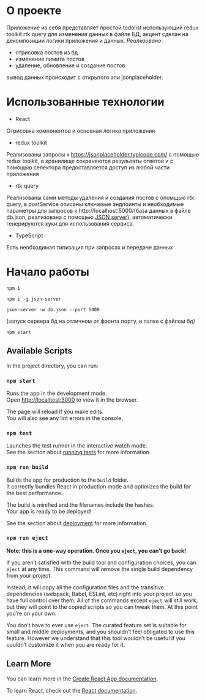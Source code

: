 # О проекте
Приложение из себя представляет простой todolist использующий redux toolkit rtk query для изменения данных в файле БД, акцент сделан на декомпозиции логики приложения и данных.
*Реализовано*: 
- отрисовка постов из бд
- изменение лимита постов
-  удаление, обновление и создание постов
  
вывод данных происходит с открытого апи jsonplaceholder.

# Использованные технологии
- React
  
Отрисовка компонентов и основная логика приложения

- redux toolkit
  
Реализованы запросы к https://jsonplaceholder.typicode.com/ с помощью redux toolkit, в хранилище сохраняются результаты ответов и с помощью селектора предоставляется доступ из любой части приложения

- rtk query
  
Реализованы сами методы удаления и создания постов с опомщью rtk query, в postService описаны ключевые эндпоинты и необходимые параметры для запросов к http://localhost:5000/(база данных в файле db.json, реализована с помощью [JSON server](https://www.npmjs.com/package/json-server/v/0.15.0)), автоматически генерируются хуки для использования сервиса.

- TypeScript
  
Есть необходимая типизация при запросах и передаче данных

# Начало работы

``` 
npm i
```

```
npm i -g json-server
```

```
json-server -w db.json --port 5000
```
(запуск сервера бд на отличном от фронта порту, в папке с файлом бд) 

```
npm start
```

## Available Scripts

In the project directory, you can run:

### `npm start`

Runs the app in the development mode.\
Open [http://localhost:3000](http://localhost:3000) to view it in the browser.

The page will reload if you make edits.\
You will also see any lint errors in the console.

### `npm test`

Launches the test runner in the interactive watch mode.\
See the section about [running tests](https://facebook.github.io/create-react-app/docs/running-tests) for more information.

### `npm run build`

Builds the app for production to the `build` folder.\
It correctly bundles React in production mode and optimizes the build for the best performance.

The build is minified and the filenames include the hashes.\
Your app is ready to be deployed!

See the section about [deployment](https://facebook.github.io/create-react-app/docs/deployment) for more information.

### `npm run eject`

**Note: this is a one-way operation. Once you `eject`, you can’t go back!**

If you aren’t satisfied with the build tool and configuration choices, you can `eject` at any time. This command will remove the single build dependency from your project.

Instead, it will copy all the configuration files and the transitive dependencies (webpack, Babel, ESLint, etc) right into your project so you have full control over them. All of the commands except `eject` will still work, but they will point to the copied scripts so you can tweak them. At this point you’re on your own.

You don’t have to ever use `eject`. The curated feature set is suitable for small and middle deployments, and you shouldn’t feel obligated to use this feature. However we understand that this tool wouldn’t be useful if you couldn’t customize it when you are ready for it.

## Learn More

You can learn more in the [Create React App documentation](https://facebook.github.io/create-react-app/docs/getting-started).

To learn React, check out the [React documentation](https://reactjs.org/).
